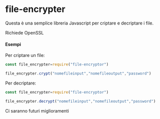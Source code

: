 # file-encrypter

Questa è una semplice libreria Javascript per criptare e decriptare i file.

Richiede OpenSSL

#### Esempi

Per criptare un file:

```javascript
const file_encrypter=require("file-encryptor")

file_encrypter.crypt("nomefileinput","nomefileoutput","password")
```

Per decriptare:

```javascript
const file_encrypter=require("file-encryptor")

file_encrypter.decrypt("nomefileinput","nomefileoutput","password")
```



Ci saranno futuri miglioramenti